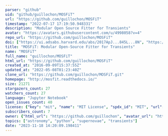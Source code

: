 ```yaml
---
parser: "github"
uid: "github/guillochon/MOSFiT"
url: "https://github.com/guillochon/MOSFiT"
timestamp: "2022-07-17 17:19:50.948331"
description: "Modular Open Source Fitter for Transients"
avatar: "https://avatars.githubusercontent.com/u/4998058?v=4"
repo_url: "https://github.com/guillochon/MOSFiT"
doi: ["https://ui.adsabs.harvard.edu/abs/2017ApJ...845L...8N", "https://ui.adsabs.harvard.edu/abs/2018ApJS..236....6G", "https://ui.adsabs.harvard.edu/abs/2017ascl.soft10006G/abstract"]
title: "MOSFiT: Modular Open-Source Fitter for Transients"
name: "MOSFiT"
full_name: "guillochon/MOSFiT"
html_url: "https://github.com/guillochon/MOSFiT"
created_at: "2016-09-09T15:37:55Z"
updated_at: "2022-05-08T01:23:40Z"
clone_url: "https://github.com/guillochon/MOSFiT.git"
homepage: "http://mosfit.readthedocs.io/"
size: 21271
stargazers_count: 27
watchers_count: 27
language: "Jupyter Notebook"
open_issues_count: 40
license: {"key": "mit", "name": "MIT License", "spdx_id": "MIT", "url": "https://api.github.com/licenses/mit", "node_id": "MDc6TGljZW5zZTEz"}
subscribers_count: 7
owner: {"html_url": "https://github.com/guillochon", "avatar_url": "https://avatars.githubusercontent.com/u/4998058?v=4", "login": "guillochon", "type": "User"}
topics: ["astronomy", "python", "supernovae", "transients"]
date: "2023-11-18 14:20:09.198411"
---
```

